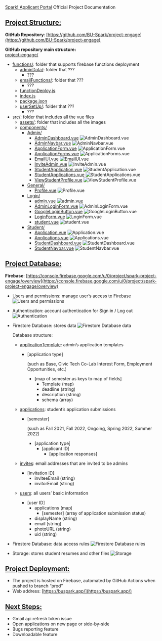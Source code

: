 [Spark! Applicant Portal](https://buspark.app/) Official Project Documentation

## **<span style="text-decoration:underline;">Project Structure:</span>**

**GitHub Repository**: [https://github.com/BU-Spark/project-engage](https://github.com/BU-Spark/project-engage)

**GitHub repository main structure:** \
<span style="text-decoration:underline;">project-engage/</span>

- <span style="text-decoration:underline;">functions/</span>: folder that supports firebase functions deployment
  - <span style="text-decoration:underline;">adminData/</span>: folder that ???
    - ???
  - <span style="text-decoration:underline;">emailFunctions/</span>: folder that ???
    - ???
  - <span style="text-decoration:underline;">functionDeploy.js</span>
  - <span style="text-decoration:underline;">index.js</span>
  - <span style="text-decoration:underline;">package.json</span>
  - <span style="text-decoration:underline;">userSetUp/</span>: folder that ???
    - ???
- <span style="text-decoration:underline;">src/</span>: folder that includes all the vue files
  - <span style="text-decoration:underline;">assets/</span>: folder that includes all the images
  - <span style="text-decoration:underline;">components/</span>
    - <span style="text-decoration:underline;">Admin/</span>
      - <span style="text-decoration:underline;">AdminDashboard.vue</span>
        ![AdminDashboard.vue](./images/1.png)
      - <span style="text-decoration:underline;">AdminNavbar.vue</span>
        ![AdminNavbar.vue](./images/2.png)
      - <span style="text-decoration:underline;">ApplicationForm.vue</span>
        ![ApplicationForm.vue](./images/3.png)
      - <span style="text-decoration:underline;">ApplicationForms.vue</span>
        ![ApplicationForms.vue](./images/4.png)
      - <span style="text-decoration:underline;">EmailUI.vue</span>
        ![EmailUI.vue](./images/5.png)
      - <span style="text-decoration:underline;">InviteAdmin.vue</span>
        ![InviteAdmin.vue](./images/6.png)
      - <span style="text-decoration:underline;">StudentApplication.vue</span>
        ![StudentApplication.vue](./images/7.png)
      - <span style="text-decoration:underline;">StudentApplications.vue</span>
        ![StudentApplications.vue](./images/8.png)
      - <span style="text-decoration:underline;">ViewStudentProfile.vue</span>
        ![ViewStudentProfile.vue](./images/9.png)
    - <span style="text-decoration:underline;">General/</span>
      - <span style="text-decoration:underline;">Profile.vue</span>
        ![Profile.vue](./images/10.png)
    - <span style="text-decoration:underline;">Login/</span>
      - <span style="text-decoration:underline;">admin.vue</span>
        ![admin.vue](./images/11.png)
      - <span style="text-decoration:underline;">AdminLoginForm.vue</span>
        ![AdminLoginForm.vue](./images/12.png)
      - <span style="text-decoration:underline;">GoogleLoginButton.vue</span>
        ![GoogleLoginButton.vue](./images/13.png)
      - <span style="text-decoration:underline;">LoginForm.vue</span>
        ![LoginForm.vue](./images/14.png)
      - <span style="text-decoration:underline;">student.vue</span>
        ![student.vue](./images/15.png)
    - <span style="text-decoration:underline;">Student/</span>
      - <span style="text-decoration:underline;">Application.vue</span>
        ![Application.vue](./images/16.png)
      - <span style="text-decoration:underline;">Applications.vue</span>
        ![Applications.vue](./images/17.png)
      - <span style="text-decoration:underline;">StudentDashboard.vue</span>
        ![StudentDashboard.vue](./images/17.png)
      - <span style="text-decoration:underline;">StudentNavbar.vue</span>
        ![StudentNavbar.vue](./images/19.png)


## **<span style="text-decoration:underline;">Project Database:</span>**

**Firebase**: [https://console.firebase.google.com/u/0/project/spark-project-engage/overview](https://console.firebase.google.com/u/0/project/spark-project-engage/overview)

- Users and permissions: manage user’s access to Firebase
![Users and permissions](./images/20.png)

- Authentication: account authentication for Sign in / Log out
![Authentication](./images/21.png)

- Firestore Database: stores data
![Firestore Database data](./images/22.png)

    Database structure:

    * <span style="text-decoration:underline;">applicationTemplate</span>: admin’s application templates
        * [application type]

            (such as Base, Civic Tech Co-Lab Interest Form, Employment Opportunities, etc.)
            
            * [map of semester as keys to map of fields]
                * Template (map)
                *	deadline (string)
                *	description (string)
                *	schema (array)

    * <span style="text-decoration:underline;">applications</span>: student’s application submissions
        * [semester]

            (such as Fall 2021, Fall 2022, Ongoing, Spring 2022, Summer 2022)

            * [application type]
                * [applicant ID]
                    * [application responses]
    * <span style="text-decoration:underline;">invites</span>: email addresses that are invited to be admins
        * [invitation ID]
            * inviteeEmail (string)
            * invitorEmail (string)
    * <span style="text-decoration:underline;">users</span>: all users’ basic information
        * [user ID]
            * applications (map)
                * [semester] (array of application submission status)
            * displayName (string)
            * email (string)
            * photoURL (string)
            * uid (string)

- Firestore Database: data access rules
![Firestore Database rules](./images/23.png)

- Storage: stores student resumes and other files
![Storage](./images/24.png)

## **<span style="text-decoration:underline;">Project Deployment:</span>**

- The project is hosted on Firebase, automated by GitHub Actions when pushed to branch “prod”
- Web address: [https://buspark.app/](https://buspark.app/)

## **<span style="text-decoration:underline;">Next Steps:</span>**

- Gmail api refresh token issue
- Open applications on new page or side-by-side
- Bugs reporting feature
- Downloadable feature
